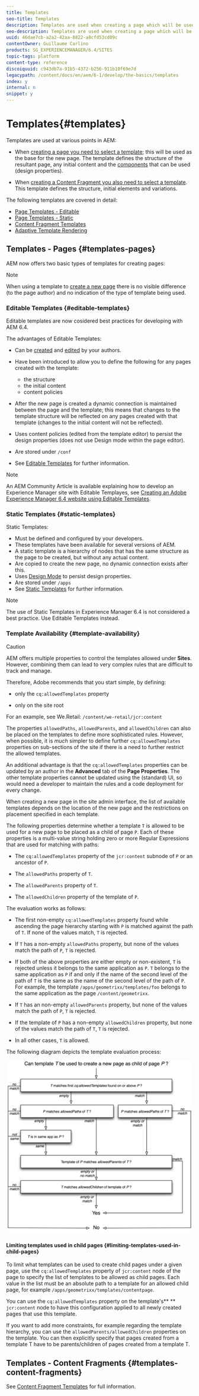 ```yaml
---
title: Templates
seo-title: Templates
description: Templates are used when creating a page which will be used as the base for the new page
seo-description: Templates are used when creating a page which will be used as the base for the new page
uuid: 46dae7cb-a2a2-42aa-8822-a8cfd53cd09c
contentOwner: Guillaume Carlino
products: SG_EXPERIENCEMANAGER/6.4/SITES
topic-tags: platform
content-type: reference
discoiquuid: c943db7a-91b5-4372-b256-911b10f69e7d
legacypath: /content/docs/en/aem/6-1/develop/the-basics/templates
index: y
internal: n
snippet: y
---
```


# Templates{#templates}

Templates are used at various points in AEM:

* When [creating a page you need to select a template](#templates-pages); this will be used as the base for the new page. The template defines the structure of the resultant page, any initial content and the [components](../../../sites/authoring/using/default-components.md) that can be used (design properties).

* When [creating a Content Fragment you also need to select a template](#templates-content-fragments). This template defines the structure, initial elements and variations.

The following templates are covered in detail:

* [Page Templates - Editable](../../../sites/developing/using/page-templates-editable.md)
* [Page Templates - Static](../../../sites/developing/using/page-templates-static.md)
* [Content Fragment Templates](../../../sites/developing/using/content-fragment-templates.md)
* [Adaptive Template Rendering](../../../sites/developing/using/templates-adaptive-rendering.md)

## Templates - Pages {#templates-pages}

AEM now offers two basic types of templates for creating pages:

>[!NOTE]
>
>When using a template to [create a new page](../../../sites/authoring/using/managing-pages.md#creating-a-new-page) there is no visible difference (to the page author) and no indication of the type of template being used.

### Editable Templates {#editable-templates}

Editable templates are now cosidered best practices for developing with AEM 6.4.

The advantages of Editable Templates:

* Can be [created](../../../sites/authoring/using/templates.md#creatinganewtemplate) and [edited](../../../sites/authoring/using/templates.md#editingatemplate) by your authors.

* Have been introduced to allow you to define the following for any pages created with the template:

    * the structure
    * the initial content
    * content policies

* After the new page is created a dynamic connection is maintained between the page and the template; this means that changes to the template structure will be reflected on any pages created with that template (changes to the initial content will not be reflected).  
* Uses content policies (edited from the template editor) to persist the design properties (does not use Design mode within the page editor).
* Are stored under `/conf`
* See [Editable Templates](../../../sites/developing/using/page-templates-editable.md) for further information.

>[!NOTE]
>
>An AEM Community Article is available explaining how to develop an Experience Manager site with Editable Templayes, see [Creating an Adobe Experience Manager 6.4 website using Editable Templates](https://helpx.adobe.com/experience-manager/using/first_aem64_website.html).

### Static Templates {#static-templates}

Static Templates:

* Must be defined and configured by your developers.
* These templates have been available for several versions of AEM. 
* A static template is a hierarchy of nodes that has the same structure as the page to be created, but without any actual content.
* Are copied to create the new page, no dynamic connection exists after this.
* Uses [Design Mode](../../../sites/authoring/using/default-components-designmode.md) to persist design properties.
* Are stored under `/apps`
* See [Static Templates](../../../sites/developing/using/page-templates-static.md) for further information.

>[!NOTE]
>
>The use of Static Templates in Experience Manager 6.4 is not considered a best practice. Use Editable Templates instead.

### Template Availability {#template-availability}

>[!CAUTION]
>
>AEM offers multiple properties to control the templates allowed under **Sites**. However, combining them can lead to very complex rules that are difficult to track and manage.
>
>Therefore, Adobe recommends that you start simple, by defining:
>
>* only the `cq:allowedTemplates` property  
>
>* only on the site root
>
>For an example, see We.Retail: `/content/we-retail/jcr:content`
>
>The properties `allowedPaths`, `allowedParents`, and `allowedChildren` can also be placed on the templates to define more sophisticated rules. However, when possible, it is *much* simpler to define further `cq:allowedTemplates` properties on sub-sections of the site if there is a need to further restrict the allowed templates.
>
>An additional advantage is that the `cq:allowedTemplates` properties can be updated by an author in the **Advanced** tab of the **Page Properties**. The other template properties cannot be updated using the (standard) UI, so would need a developer to maintain the rules and a code deployment for every change.

When creating a new page in the site admin interface, the list of available templates depends on the location of the new page and the restrictions on placement specified in each template.

The following properties determine whether a template `T` is allowed to be used for a new page to be placed as a child of page `P`. Each of these properties is a multi-value string holding zero or more Regular Expressions that are used for matching with paths:

* The `cq:allowedTemplates` property of the `jcr:content` subnode of `P` or an ancestor of `P`. 

* The `allowedPaths` property of `T`.

* The `allowedParents` property of `T`.

* The `allowedChildren` property of the template of `P`.

The evaluation works as follows:

* The first non-empty `cq:allowedTemplates` property found while ascending the page hierarchy starting with `P` is matched against the path of `T`. If none of the values match, `T` is rejected.

* If `T` has a non-empty `allowedPaths` property, but none of the values match the path of `P`, `T` is rejected.

* If both of the above properties are either empty or non-existent, `T` is rejected unless it belongs to the same application as `P`. `T` belongs to the same application as `P` if and only if the name of the second level of the path of `T` is the same as the name of the second level of the path of `P`. For example, the template `/apps/geometrixx/templates/foo` belongs to the same application as the page `/content/geometrixx`.

* If `T` has an non-empty `allowedParents` property, but none of the values match the path of `P`, `T` is rejected.

* If the template of `P` has a non-empty `allowedChildren` property, but none of the values match the path of `T`, `T` is rejected.

* In all other cases, `T` is allowed.

The following diagram depicts the template evaluation process:

![](assets/chlimage_1-183.png) 

#### Limiting templates used in child pages {#limiting-templates-used-in-child-pages}

To limit what templates can be used to create child pages under a given page, use the `cq:allowedTemplates` property of `jcr:content` node of the page to specify the list of templates to be allowed as child pages. Each value in the list must be an absolute path to a template for an allowed child page, for example `/apps/geometrixx/templates/contentpage`.

You can use the `cq:allowedTemplates` property on the template's** ** `jcr:content` node to have this configuration applied to all newly created pages that use this template.

If you want to add more constraints, for example regarding the template hierarchy, you can use the `allowedParents/allowedChildren` properties on the template. You can then explicitly specify that pages created from a template T have to be parents/children of pages created from a template T.

## Templates - Content Fragments {#templates-content-fragments}

See [Content Fragment Templates](../../../sites/developing/using/content-fragment-templates.md) for full information.
